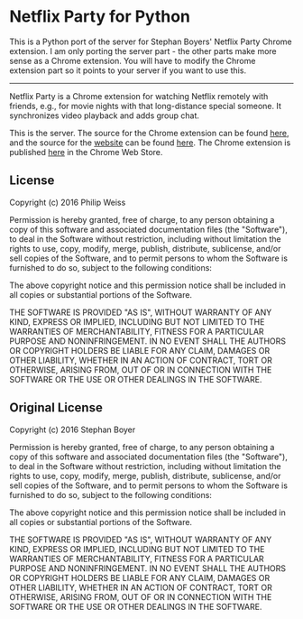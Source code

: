 # Netflix Party for Python

This is a Python port of the server for Stephan Boyers' Netflix Party Chrome extension.  I am only porting the server part - the other parts make more sense as a Chrome extension.  You will have to modify the Chrome extension part so it points to your server if you want to use this.

----------------------

Netflix Party is a Chrome extension for watching Netflix remotely with friends, e.g., for movie nights with that long-distance special someone. It synchronizes video playback and adds group chat.

This is the server. The source for the Chrome extension can be found [here](https://github.com/boyers/netflixparty-chrome), and the source for the [website](https://www.netflixparty.com) can be found [here](https://github.com/boyers/netflixparty-website). The Chrome extension is published [here](https://chrome.google.com/webstore/detail/netflix-party/oocalimimngaihdkbihfgmpkcpnmlaoa) in the Chrome Web Store.

## License

Copyright (c) 2016 Philip Weiss

Permission is hereby granted, free of charge, to any person obtaining a copy of this software and associated documentation files (the "Software"), to deal in the Software without restriction, including without limitation the rights to use, copy, modify, merge, publish, distribute, sublicense, and/or sell copies of the Software, and to permit persons to whom the Software is furnished to do so, subject to the following conditions:

The above copyright notice and this permission notice shall be included in all copies or substantial portions of the Software.

THE SOFTWARE IS PROVIDED "AS IS", WITHOUT WARRANTY OF ANY KIND, EXPRESS OR IMPLIED, INCLUDING BUT NOT LIMITED TO THE WARRANTIES OF MERCHANTABILITY, FITNESS FOR A PARTICULAR PURPOSE AND NONINFRINGEMENT. IN NO EVENT SHALL THE AUTHORS OR COPYRIGHT HOLDERS BE LIABLE FOR ANY CLAIM, DAMAGES OR OTHER LIABILITY, WHETHER IN AN ACTION OF CONTRACT, TORT OR OTHERWISE, ARISING FROM, OUT OF OR IN CONNECTION WITH THE SOFTWARE OR THE USE OR OTHER DEALINGS IN THE SOFTWARE.


## Original License

Copyright (c) 2016 Stephan Boyer

Permission is hereby granted, free of charge, to any person obtaining a copy of this software and associated documentation files (the "Software"), to deal in the Software without restriction, including without limitation the rights to use, copy, modify, merge, publish, distribute, sublicense, and/or sell copies of the Software, and to permit persons to whom the Software is furnished to do so, subject to the following conditions:

The above copyright notice and this permission notice shall be included in all copies or substantial portions of the Software.

THE SOFTWARE IS PROVIDED "AS IS", WITHOUT WARRANTY OF ANY KIND, EXPRESS OR IMPLIED, INCLUDING BUT NOT LIMITED TO THE WARRANTIES OF MERCHANTABILITY, FITNESS FOR A PARTICULAR PURPOSE AND NONINFRINGEMENT. IN NO EVENT SHALL THE AUTHORS OR COPYRIGHT HOLDERS BE LIABLE FOR ANY CLAIM, DAMAGES OR OTHER LIABILITY, WHETHER IN AN ACTION OF CONTRACT, TORT OR OTHERWISE, ARISING FROM, OUT OF OR IN CONNECTION WITH THE SOFTWARE OR THE USE OR OTHER DEALINGS IN THE SOFTWARE.
